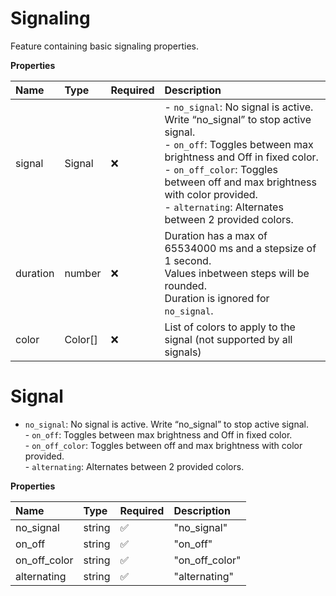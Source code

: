 # Signaling

Feature containing basic signaling properties.

**Properties**

| Name     | Type    | Required | Description                                                                                                                                                                                                                                                                                           |
| :------- | :------ | :------- | :---------------------------------------------------------------------------------------------------------------------------------------------------------------------------------------------------------------------------------------------------------------------------------------------------- |
| signal   | Signal  | ❌       | - `no_signal`: No signal is active. Write “no_signal” to stop active signal.<br/>- `on_off`: Toggles between max brightness and Off in fixed color.<br/>- `on_off_color`: Toggles between off and max brightness with color provided.<br/>- `alternating`: Alternates between 2 provided colors.<br/> |
| duration | number  | ❌       | Duration has a max of 65534000 ms and a stepsize of 1 second.<br/>Values inbetween steps will be rounded.<br/>Duration is ignored for `no_signal`.<br/>                                                                                                                                               |
| color    | Color[] | ❌       | List of colors to apply to the signal (not supported by all signals)                                                                                                                                                                                                                                  |

# Signal

- `no_signal`: No signal is active. Write “no_signal” to stop active signal.<br/>- `on_off`: Toggles between max brightness and Off in fixed color.<br/>- `on_off_color`: Toggles between off and max brightness with color provided.<br/>- `alternating`: Alternates between 2 provided colors.<br/>

**Properties**

| Name         | Type   | Required | Description    |
| :----------- | :----- | :------- | :------------- |
| no_signal    | string | ✅       | "no_signal"    |
| on_off       | string | ✅       | "on_off"       |
| on_off_color | string | ✅       | "on_off_color" |
| alternating  | string | ✅       | "alternating"  |
